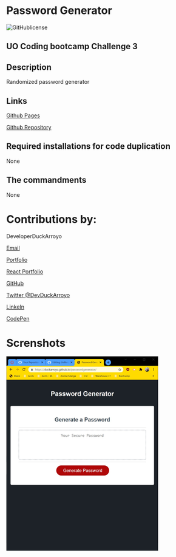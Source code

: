# Password Generator

![GitHublicense](https://img.shields.io/npm/l/express?style=for-the-badge)

## UO Coding bootcamp Challenge 3

## Description

Randomized password generator

## Links

[Github Pages](https://duckarroyo.github.io/passwordGenerator/)

[Github Repository](https://github.com/DuckArroyo/passwordGenerator)

## Required installations for code duplication

None

## The commandments

None

# Contributions by:

DeveloperDuckArroyo

[Email](mailto:DeveloperDuckArroyo@gmail.com)

[Portfolio](https://github.com/DuckArroyo/portfolio)

[React Portfolio](http://DuckArroyo.github.io/reactPortfolio)

[GitHub](https://github.com/DuckArroyo)

[Twitter @DevDuckArroyo](https://twitter.com/DevDuckArroyo)

[LinkeIn](https://www.linkedin.com/in/duckarroyo)

[CodePen](https://codepen.io/DeveloperDuckArroyo)

# Screnshots

<img src="./Develop/PasswordGen.jpg" style="width: 400px">
